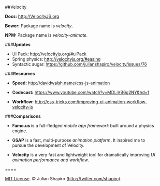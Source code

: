 ##Velocity

**Docs:** http://VelocityJS.org

**Bower:**
Package name is *velocity*.

**NPM:**
Package name is *velocity-animate*.

###**Updates**

- UI Pack: http://velocityjs.org/#uiPack
- Spring physics: http://velocityjs.org/#easing
- Syntactic sugar: https://github.com/julianshapiro/velocity/issues/76 

###**Resources**

- **Speed:** http://davidwalsh.name/css-js-animation

- **Codecast:** https://www.youtube.com/watch?v=MDLiVB6g2NY&hd=1

- **Workflow:** http://css-tricks.com/improving-ui-animation-workflow-velocity-js

###**Comparisons**

- **Famo.us** is a full-fledged *mobile app framework* built around a physics engine.

- **GSAP** is a fast, multi-purpose *animation platform*. It inspired me to pursue the development of Velocity.

- **Velocity** is a very fast and lightweight tool for dramatically improving *UI animation performance and workflow*.

====

[MIT License](LICENSE). © Julian Shapiro (http://twitter.com/shapiro).
